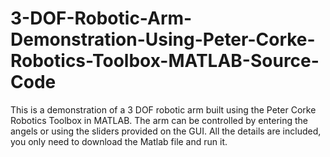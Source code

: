 # 3-DOF-Robotic-Arm-Demonstration-Using-Peter-Corke-Robotics-Toolbox-MATLAB-Source-Code
This is a demonstration of a 3 DOF robotic arm built using the Peter Corke Robotics Toolbox in MATLAB. The arm can be controlled by entering the angels or using the sliders provided on the GUI. All the details are included, you only need to download the Matlab file and run it.  
